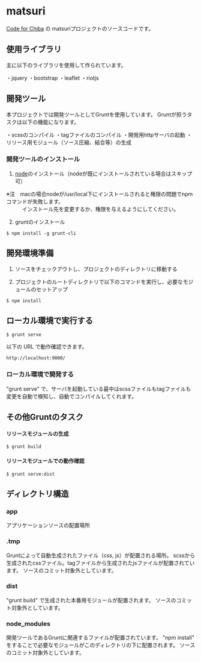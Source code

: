# matsuri

[Code for Chiba](http://code4chiba.org) の matsuriプロジェクトのソースコードです。

## 使用ライブラリ

主に以下のライブラリを使用して作られています。

・jquery
・bootstrap
・leaflet
・riotjs

## 開発ツール

本プロジェクトでは開発ツールとしてGruntを使用しています。
Gruntが担うタスクは以下の機能になります。

・scssのコンパイル
・tagファイルのコンパイル
・開発用httpサーバの起動
・リリース用モジュール（ソース圧縮、結合等）の生成

### 開発ツールのインストール

1. [node](https://nodejs.org/)のインストール（nodeが既にインストールされている場合はスキップ可）

※注　macの場合nodeが/usr/local下にインストールされると権限の問題でnpmコマンドが失敗します。    
　　　インストール先を変更するか、権限を与えるようにしてください。

2. gruntのインストール

```
$ npm install -g grunt-cli
```

## 開発環境準備

1. ソースをチェックアウトし、プロジェクトのディレクトリに移動する

2. プロジェクトのルートディレクトリで以下のコマンドを実行し、必要なモジュールのセットアップ

```
$ npm install
```

## ローカル環境で実行する

```
$ grunt serve
```

以下の URL で動作確認できます。

    http://localhost:9000/
    
### ローカル環境で開発する

"grunt serve" で、サーバを起動している最中はscssファイルもtagファイルも変更を自動で検知し、自動でコンパイルしてくれます。

## その他Gruntのタスク

#### リリースモジュールの生成

```
$ grunt build
```

#### リリースモジュールでの動作確認

```
$ grunt serve:dist
```

## ディレクトリ構造

### app

アプリケーションソースの配置場所

### .tmp

Gruntによって自動生成されたファイル（css, js）が配置される場所。
scssから生成されたcssファイル。tagファイルから生成されたjsファイルが配置されています。
ソースのコミット対象外としています。

### dist

"grunt build" で生成された本番用モジュールが配置されます。
ソースのコミット対象外としています。

### node_modules

開発ツールであるGruntに関連するファイルが配置されています。
"npm install" をすることで必要なモジュールがこのディレクトリの下に配置されます。
ソースのコミット対象外としています。

